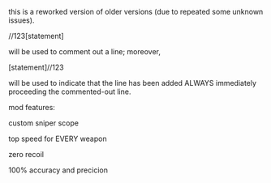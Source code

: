 this is a reworked version of older versions (due to repeated some unknown issues).

//123[statement]

will be used to comment out a line; moreover,

[statement]//123

will be used to indicate that the line has been added ALWAYS immediately proceeding the commented-out line.

mod features:

custom sniper scope

top speed for EVERY weapon

zero recoil

100% accuracy and precicion

